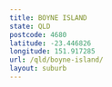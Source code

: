 ```yaml
---
title: BOYNE ISLAND
state: QLD
postcode: 4680
latitude: -23.446826
longitude: 151.917285
url: /qld/boyne-island/
layout: suburb
---
```

